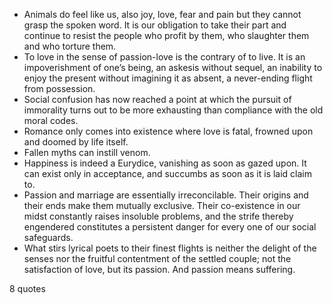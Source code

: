  - Animals do feel like us, also joy, love, fear and pain but they cannot grasp the spoken word. It is our obligation to take their part and continue to resist the people who profit by them, who slaughter them and who torture them.
 - To love in the sense of passion-love is the contrary of to live. It is an impoverishment of one’s being, an askesis without sequel, an inability to enjoy the present without imagining it as absent, a never-ending flight from possession.
 - Social confusion has now reached a point at which the pursuit of immorality turns out to be more exhausting than compliance with the old moral codes.
 - Romance only comes into existence where love is fatal, frowned upon and doomed by life itself.
 - Fallen myths can instill venom.
 - Happiness is indeed a Eurydice, vanishing as soon as gazed upon. It can exist only in acceptance, and succumbs as soon as it is laid claim to.
 - Passion and marriage are essentially irreconcilable. Their origins and their ends make them mutually exclusive. Their co-existence in our midst constantly raises insoluble problems, and the strife thereby engendered constitutes a persistent danger for every one of our social safeguards.
 - What stirs lyrical poets to their finest flights is neither the delight of the senses nor the fruitful contentment of the settled couple; not the satisfaction of love, but its passion. And passion means suffering.

8 quotes